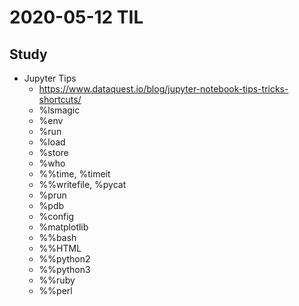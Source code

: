 # 2020-05-12 TIL

## Study
- Jupyter Tips
  - https://www.dataquest.io/blog/jupyter-notebook-tips-tricks-shortcuts/
  - %lsmagic
  - %env
  - %run
  - %load
  - %store
  - %who
  - %%time, %timeit
  - %%writefile, %pycat
  - %prun
  - %pdb
  - %config
  - %matplotlib
  - %%bash
  - %%HTML
  - %%python2
  - %%python3
  - %%ruby
  - %%perl

